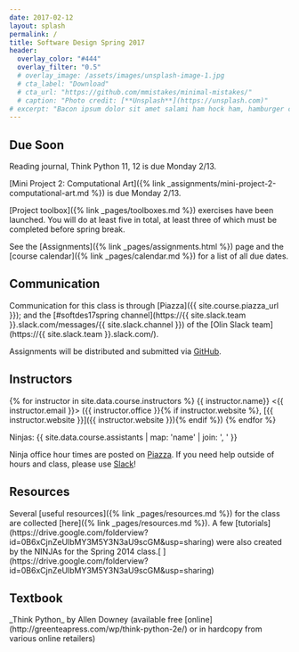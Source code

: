 ```yaml
---
date: 2017-02-12
layout: splash
permalink: /
title: Software Design Spring 2017
header:
  overlay_color: "#444"
  overlay_filter: "0.5"
  # overlay_image: /assets/images/unsplash-image-1.jpg
  # cta_label: "Download"
  # cta_url: "https://github.com/mmistakes/minimal-mistakes/"
  # caption: "Photo credit: [**Unsplash**](https://unsplash.com)"
# excerpt: "Bacon ipsum dolor sit amet salami ham hock ham, hamburger corned beef short ribs kielbasa biltong t-bone drumstick tri-tip tail sirloin pork chop."
---
```



<div class="feature__wrapper">

<div class="feature__item"><div class="archive__item"><div class="archive__item-body">
<h2 class="archive__item-title">Due Soon</h2>
<div class="archive__item-excerpt" markdown="1">
Reading journal, Think Python 11, 12 is due Monday 2/13.

[Mini Project 2: Computational Art]({% link _assignments/mini-project-2-computational-art.md %}) is due Monday 2/13.

[Project toolbox]({% link _pages/toolboxes.md %}) exercises have been launched.
You will do at least five in total, at least three of which must be completed before spring break.

See the [Assignments]({% link _pages/assignments.html %}) page and the [course calendar]({% link _pages/calendar.md %}) for a list of all due dates.
</div></div></div></div>

<div class="feature__item"><div class="archive__item"><div class="archive__item-body">
<h2 class="archive__item-title">Communication</h2>
<div class="archive__item-excerpt" markdown="1">
Communication for this class is through [Piazza]({{ site.course.piazza_url }});
and the [#softdes17spring channel](https://{{ site.slack.team }}.slack.com/messages/{{ site.slack.channel }}) of the
[Olin Slack team](https://{{ site.slack.team }}.slack.com/).

Assignments will be distributed and submitted via
[GitHub](https://github.com/{{site.course.github_owner}}).

</div></div></div></div>

<div class="feature__item"><div class="archive__item"><div class="archive__item-body">
<h2 class="archive__item-title">Instructors</h2>
<div class="archive__item-excerpt" markdown="1">
{% for instructor in site.data.course.instructors %}
{{ instructor.name}} <{{ instructor.email }}> ({{ instructor.office }}{% if instructor.website %}, [{{ instructor.website }}]({{ instructor.website }}){% endif %})
{% endfor %}

Ninjas: {{ site.data.course.assistants | map: 'name' | join: ', ' }}

Ninja office hour times are posted on
[Piazza](https://piazza.com/class/iy3bgqkraq97c0?cid=17). If you need help
outside of hours and class, please use [Slack](https://olin.slack.com/messages/softdes17spring/)!
</div></div></div></div>

</div>

<div class="feature__wrapper">

<div class="feature__item"><div class="archive__item"><div class="archive__item-body">
<h2 class="archive__item-title">Resources</h2>
<div class="archive__item-excerpt" markdown="1">
Several [useful resources]({% link _pages/resources.md %}) for the class are collected
[here]({% link _pages/resources.md %}). A few
[tutorials](https://drive.google.com/folderview?id=0B6xCjnZeUlbMY3M5Y3N3aU9scGM&usp=sharing)
were also created by the NINJAs for the Spring 2014 class.[
](https://drive.google.com/folderview?id=0B6xCjnZeUlbMY3M5Y3N3aU9scGM&usp=sharing)
</div></div></div></div>

<div class="feature__item"><div class="archive__item"><div class="archive__item-body">
<h2 class="archive__item-title">Textbook</h2>
<div class="archive__item-excerpt" markdown="1">
_Think Python_ by Allen Downey (available free
[online](http://greenteapress.com/wp/think-python-2e/) or in hardcopy from
various online retailers)
</div></div></div></div>

</div>
